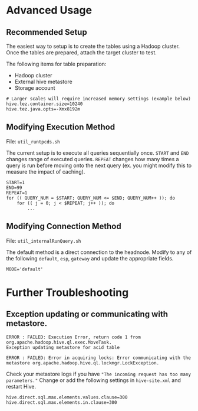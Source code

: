 # Advanced Usage

## Recommended Setup
The easiest way to setup is to create the tables using a Hadoop cluster. Once the tables are prepared, attach the target cluster to test.

The following items for table preparation:
- Hadoop cluster
- External hive metastore
- Storage account
```
# Larger scales will require increased memory settings (example below)
hive.tez.container.size=10240
hive.tez.java.opts=-Xmx8192m
```

## Modifying Execution Method
File: `util_runtpcds.sh`

The current setup is to execute all queries sequentially once. `START` and `END` changes range of executed queries. `REPEAT` changes how many times a query is run before moving onto the next query (ex. you might modify this to measure the impact of caching).
```
START=1
END=99
REPEAT=1
for (( QUERY_NUM = $START; QUERY_NUM <= $END; QUERY_NUM++ )); do
    for (( j = 0; j < $REPEAT; j++ )); do
        ...
```

## Modifying Connection Method
File: `util_internalRunQuery.sh`

The default method is a direct connection to the headnode. Modify to any of the following `default`, `esp`, `gateway` and update the appropriate fields.
```
MODE='default'
```

# Further Troubleshooting

## Exception updating or communicating with metastore.
```
ERROR : FAILED: Execution Error, return code 1 from org.apache.hadoop.hive.ql.exec.MoveTask.
Exception updating metastore for acid table

ERROR : FAILED: Error in acquiring locks: Error communicating with the 
metastore org.apache.hadoop.hive.ql.lockmgr.LockException.
```
Check your metastore logs if you have `"The incoming request has too many parameters."` Change or add the following settings in `hive-site.xml` and restart Hive.
```
hive.direct.sql.max.elements.values.clause=300
hive.direct.sql.max.elements.in.clause=300
```
